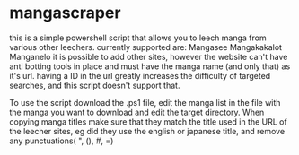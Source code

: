 # mangascraper
this is a simple powershell script that allows you to leech manga from various other leechers. currently supported are: 
    Mangasee
    Mangakakalot
    Manganelo
it is possible to add other sites, however the website can't have anti botting tools in place and must have the manga name (and only that) as it's url. having a ID in the url greatly increases the difficulty of targeted searches, and this script doesn't support that.

To use the script download the .ps1 file, edit the manga list in the file with the manga you want to download and edit the target directory. When copying manga titles make sure that they match the title used in the URL of the leecher sites, eg did they use the english or japanese title, and remove any punctuations( ", (), #, =)
